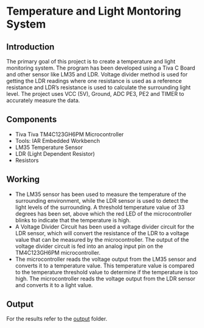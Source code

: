# Temperature and Light Montoring System

## Introduction

The primary goal of this project is to create a temperature and light monitoring system. The program has been developed using a Tiva C Board and other sensor like LM35 and LDR. Voltage divider method is used for getting the LDR readings where one resistance is used as a reference resistance and LDR’s resistance is used to calculate the surrounding light level. The project uses VCC (5V), Ground, ADC PE3, PE2 and TIMER to accurately measure the data.

## Components

-   Tiva Tiva TM4C123GH6PM Microcontroller
-   Tools: IAR Embedded Workbench
-   LM35 Temperature Sensor
-   LDR (Light Dependent Resistor)
-   Resistors

## Working

-   The LM35 sensor has been used to measure the temperature of the surrounding environment, while the LDR sensor is used to detect the light levels of the surrounding. A threshold temperature value of 33 degrees has been set, above which the red LED of the microcontroller blinks to indicate that
    the temperature is high.
-   A Voltage Divider Circuit has been used a voltage divider circuit for the LDR sensor, which will convert the resistance of the LDR to a voltage value that can be measured by the microcontroller. The output of the voltage divider circuit is fed into an analog input pin on the TM4C123GH6PM
    microcontroller.
-   The microcontroller reads the voltage output from the LM35 sensor and converts it to a temperature value. This temperature value is compared to the temperature threshold value to determine if the temperature is too high. The microcontroller reads the voltage output from the LDR sensor and converts it to a light value.

## Output

For the results refer to the [output](./Photos) folder.
